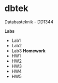 # dbtek
Databasteknik - DD1344

**Labs**
- Lab1
- Lab2
- Lab3
**Homework**
- HW1
- HW2
- HW3
- HW4
- HW5
